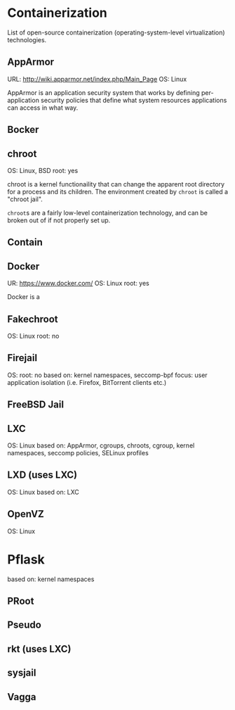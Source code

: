 Containerization
================

List of open-source containerization (operating-system-level virtualization) technologies.


## AppArmor ##

URL: http://wiki.apparmor.net/index.php/Main_Page
OS: Linux

AppArmor is an application security system that works by defining per-application security policies that define what system resources applications can access in what way.


## Bocker ##




## chroot ##

OS: Linux, BSD
root: yes

chroot is a kernel functionaility that can change the apparent root directory for a process and its children. The environment created by `chroot` is called a "chroot jail".

`chroot`s are a fairly low-level containerization technology, and can be broken out of if not properly set up.


## Contain ##




## Docker ##

UR: https://www.docker.com/
OS: Linux
root: yes

Docker is a 


## Fakechroot ##

OS: Linux
root: no


## Firejail ##

OS: 
root: no
based on: kernel namespaces, seccomp-bpf
focus: user application isolation (i.e. Firefox, BitTorrent clients etc.)


## FreeBSD Jail ##




## LXC ##

OS: Linux
based on: AppArmor, cgroups, chroots, cgroup, kernel namespaces, seccomp policies, SELinux profiles



## LXD (uses LXC) ##

OS: Linux
based on: LXC



## OpenVZ ##

OS: Linux


# Pflask

based on: kernel namespaces



## PRoot ##




## Pseudo ##





## rkt (uses LXC) ##




## sysjail ##




## Vagga ##

